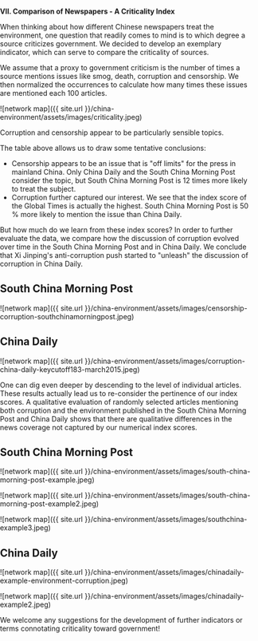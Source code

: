 <title>Example</title> <style> body { margin:0; padding:0; background-image:url("/china-environment/assets/images/Factory.pdf"); background-repeat: no-repeat; webkit-background-size: cover; moz-background-size: cover; o-background-size: cover; background-size: cover; } </style>

<b>VII. Comparison of Newspapers - A Criticality Index</b>

When thinking about how different Chinese newspapers treat the environment, one question that readily comes to mind is to which degree a source criticizes government. We decided to develop an exemplary indicator, which can serve to compare the criticality of sources. 

We assume that a proxy to government criticism is the number of times a source mentions issues like smog, death, corruption and censorship. We then normalized the occurrences to calculate how many times these issues are mentioned each 100 articles. 

![network map]({{ site.url }}/china-environment/assets/images/criticality.jpeg)

Corruption and censorship appear to be particularly sensible topics. 

The table above allows us to draw some tentative conclusions:
- Censorship appears to be an issue that is "off limits" for the press in mainland China. Only China Daily and the South China Morning Post consider the topic, but South China Morning Post is 12 times more likely to treat the subject. 
- Corruption further captured our interest. We see that the index score of the Global Times is actually the highest. South China Morning Post is 50 % more likely to mention the issue than China Daily. 

But how much do we learn from these index scores? In order to further evaluate the data, we compare how the discussion of corruption evolved over time in the South China Morning Post and in China Daily. We conclude that Xi Jinping's anti-corruption push started to "unleash" the discussion of corruption in China Daily.

## South China Morning Post
![network map]({{ site.url }}/china-environment/assets/images/censorship-corruption-southchinamorningpost.jpeg)

## China Daily
![network map]({{ site.url }}/china-environment/assets/images/corruption-china-daily-keycutoff183-march2015.jpeg)

One can dig even deeper by descending to the level of individual articles. These results actually lead us to re-consider the pertinence of our index scores. A qualitative evaluation of randomly selected articles mentioning both corruption and the environment published in the South China Morning Post and China Daily shows that there are qualitative differences in the news coverage not captured by our numerical index scores. 

## South China Morning Post

![network map]({{ site.url }}/china-environment/assets/images/south-china-morning-post-example.jpeg)

![network map]({{ site.url }}/china-environment/assets/images/south-china-morning-post-example2.jpeg)

![network map]({{ site.url }}/china-environment/assets/images/southchina-example3.jpeg)



## China Daily

![network map]({{ site.url }}/china-environment/assets/images/chinadaily-example-environment-corruption.jpeg)

![network map]({{ site.url }}/china-environment/assets/images/chinadaily-example2.jpeg)

We welcome any suggestions for the development of further indicators or terms connotating criticality toward government! 
